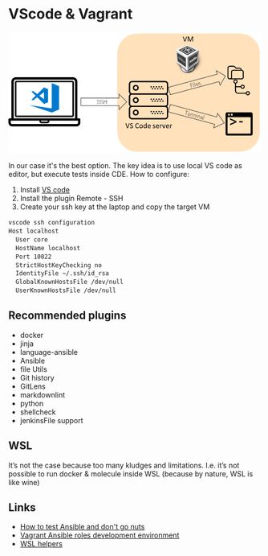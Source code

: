 # VScode & Vagrant

![VS code](assets/vscode_remote.png)

In our case it's the best option.  The key idea is to use local VS code as editor, but execute tests inside CDE. How to configure:

1. Install [VS code](https://code.visualstudio.com/)
2. Install the plugin Remote - SSH
3. Create your ssh key at the laptop and copy the target VM

```bash
vscode ssh configuration
Host localhost
  User core
  HostName localhost
  Port 10022
  StrictHostKeyChecking no
  IdentityFile ~/.ssh/id_rsa
  GlobalKnownHostsFile /dev/null
  UserKnownHostsFile /dev/null
```

## Recommended plugins

* docker
* jinja
* language-ansible
* Ansible
* file Utils
* Git history
* GitLens
* markdownlint
* python
* shellcheck
* jenkinsFile support

## WSL

It’s not the case because too many kludges and limitations. I.e. it’s not possible to run docker & molecule inside WSL (because by nature, WSL is like wine)


## Links

* [How to test Ansible and don't go nuts](ansible-testing-en.md)
* [Vagrant Ansible roles development environment](https://github.com/ultral/ansible_devenv)
* [WSL helpers](https://github.com/ultral/sublime_wsl_helpers)
